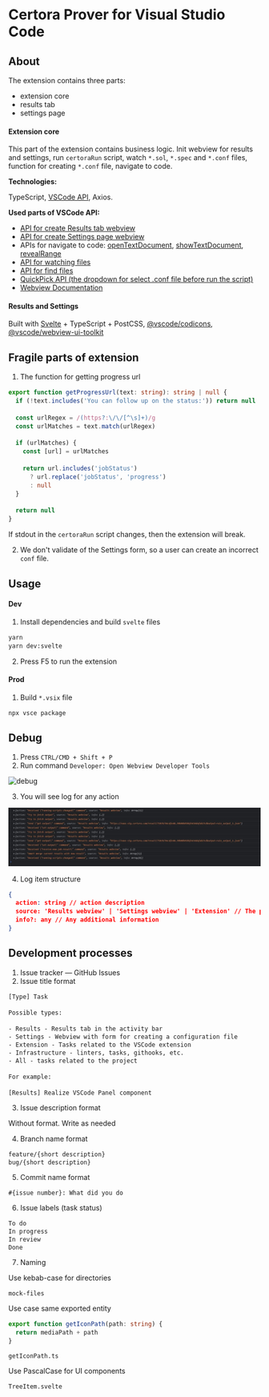 # Certora Prover for Visual Studio Code

## About

The extension contains three parts:

- extension core
- results tab
- settings page

#### Extension core

This part of the extension contains business logic. Init webview for results and settings, run `certoraRun` script, watch `*.sol`, `*.spec` and `*.conf` files, function for creating `*.conf` file, navigate to code.

**Technologies:**

TypeScript, [VSCode API](https://code.visualstudio.com/api), Axios.

**Used parts of VSCode API:**

- [API for create Results tab webview](https://code.visualstudio.com/api/references/vscode-api#window.registerWebviewViewProvider)
- [API for create Settings page webview](https://code.visualstudio.com/api/references/vscode-api#window.createWebviewPanel)
- APIs for navigate to code: [openTextDocument](https://code.visualstudio.com/api/references/vscode-api/#workspace.openTextDocument), [showTextDocument](https://code.visualstudio.com/api/references/vscode-api/#workspace.showTextDocument), [revealRange](https://code.visualstudio.com/api/references/vscode-api/#TextEditor.revealRange)
- [API for watching files](https://code.visualstudio.com/api/references/vscode-api/#workspace.createFileSystemWatcher)
- [API for find files](https://code.visualstudio.com/api/references/vscode-api/#workspace.findFiles)
- [QuickPick API (the dropdown for select .conf file before run the script)](https://code.visualstudio.com/api/references/vscode-api#window.createQuickPick)
- [Webview Documentation](https://code.visualstudio.com/api/extension-guides/webview)

#### Results and Settings

Built with [Svelte](https://svelte.dev/docs) + TypeScript + PostCSS, [@vscode/codicons](https://github.com/microsoft/vscode-codicons), [@vscode/webview-ui-toolkit](https://github.com/microsoft/vscode-webview-ui-toolkit)

## Fragile parts of extension

1. The function for getting progress url

```ts
export function getProgressUrl(text: string): string | null {
  if (!text.includes('You can follow up on the status:')) return null

  const urlRegex = /(https?:\/\/[^\s]+)/g
  const urlMatches = text.match(urlRegex)

  if (urlMatches) {
    const [url] = urlMatches

    return url.includes('jobStatus')
      ? url.replace('jobStatus', 'progress')
      : null
  }

  return null
}
```

If stdout in the `certoraRun` script changes, then the extension will break.

2. We don't validate of the Settings form, so a user can create an incorrect `conf` file.

## Usage

#### Dev

1. Install dependencies and build `svelte` files

```sh
yarn
yarn dev:svelte
```

2. Press F5 to run the extension

#### Prod

1. Build `*.vsix` file

```sh
npx vsce package
```

## Debug

1. Press `CTRL/CMD + Shift + P`
2. Run command `Developer: Open Webview Developer Tools`

![debug](assets/debug-commang.jpg)

3. You will see log for any action

![logs](assets/logs.jpg)

4. Log item structure

```json
{
  action: string // action description
  source: 'Results webview' | 'Settings webview' | 'Extension' // The part of the extension in which the action was called
  info?: any // Any additional information
}
```

## Development processes

1. Issue tracker — GitHub Issues
2. Issue title format

```
[Type] Task

Possible types:

- Results - Results tab in the activity bar
- Settings - Webview with form for creating a configuration file
- Extension - Tasks related to the VSCode extension
- Infrastructure - linters, tasks, githooks, etc.
- All - tasks related to the project

For example:

[Results] Realize VSCode Panel component
```

3. Issue description format

Without format. Write as needed

4. Branch name format

```
feature/{short description}
bug/{short description}
```

5. Commit name format

```
#{issue number}: What did you do
```

6. Issue labels (task status)

```
To do
In progress
In review
Done
```

7. Naming

Use kebab-case for directories

```
mock-files
```

Use case same exported entity

```ts
export function getIconPath(path: string) {
  return mediaPath + path
}
```

```
getIconPath.ts
```

Use PascalCase for UI components

```
TreeItem.svelte
```
